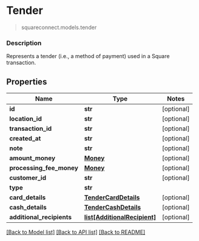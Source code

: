 # Tender
> squareconnect.models.tender

### Description

Represents a tender (i.e., a method of payment) used in a Square transaction.

## Properties
Name | Type | Notes
------------ | ------------- | -------------
**id** | **str** | [optional] 
**location_id** | **str** | [optional] 
**transaction_id** | **str** | [optional] 
**created_at** | **str** | [optional] 
**note** | **str** | [optional] 
**amount_money** | [**Money**](Money.md) | [optional] 
**processing_fee_money** | [**Money**](Money.md) | [optional] 
**customer_id** | **str** | [optional] 
**type** | **str** | 
**card_details** | [**TenderCardDetails**](TenderCardDetails.md) | [optional] 
**cash_details** | [**TenderCashDetails**](TenderCashDetails.md) | [optional] 
**additional_recipients** | [**list[AdditionalRecipient]**](AdditionalRecipient.md) | [optional] 

[[Back to Model list]](../README.md#documentation-for-models) [[Back to API list]](../README.md#documentation-for-api-endpoints) [[Back to README]](../README.md)


